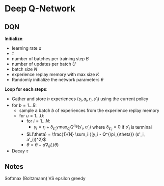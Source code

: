 # Deep Q-Network

## DQN

**Initialize**:
- learning rate $a$
- $\tau$
- number of batches per training step $B$
- number of updates per batch $U$
- batch size $N$
- experience replay memory with max size $K$
- Randomly initialize the network parameters $\theta$

**Loop for each steps**:
- Gather and store $h$ experiences ($s_i, a_i, r_i, s'_i$) using the current policy
- for $b = 1 ... B$:
    - sample a batch $b$ of experiences from the experience replay memory
    - for $u = 1 ... U$:
        - for $i = 1 ... N$:
            - $y_i = r_i + \delta_{s'_i} \gamma \max_{a_i} Q^{\pi_{\theta}} (s'_i, a'_i)$ where $\delta_{s'_i} = 0$ if $s'_i$ is terminal
        - $L(\theta) = \frac{1}{N} \sum_i {(y_i - Q^{\pi_{\theta}} (s'_i, a'_i))^2}$
        - $\theta = \theta - a \nabla_{\theta} L(\theta)$
- Decay $\tau$


## Notes

Softmax (Boltzmann) VS epsilon greedy